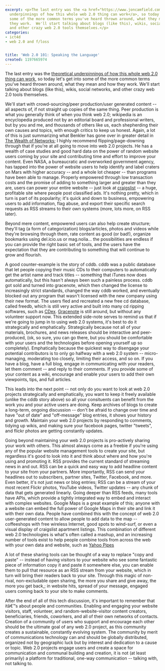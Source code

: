 ```yaml
---
excerpt: <p>The last entry was the <a href="https://www.joncamfield.com/blog/2007.12/the-power-of-open.html">theoretical
  underpinnings of how this whole web 2.0 thing can work</a>, so today let's get into
  some of the more common terms you've heard thrown around, what they mean and how
  they work.  We'll start talking about blogs (like this), wikis, social networks,
  and other crazy web 2.0 tools themselves.</p>
categories:
- ict4d
- web 2.0 and f/loss


title: 'Web 2.0 101: Speaking the Language'
created: 1197665974
---
```

<p>The last entry was the <a href="https://www.joncamfield.com/blog/2007.12/the-power-of-open.html">theoretical underpinnings of how this whole web 2.0 thing can work</a>, so today let's get into some of the more common terms you've heard thrown around, what they mean and how they work.  We'll start talking about blogs (like this), wikis, social networks, and other crazy web 2.0 tools themselves.</p>

<p>We'll start with crowd-sourcing/peer production/user generated content -- all aspects of, if not straight up copies of the same thing.  Peer production is what you generally think of when you think web 2.0; wikipedia is an encyclopedia produced not by an editorial board and professional writers, but by you and me, and thousands of others like us, each shepherding their own causes and topics, with enough critics to keep us honest.  Again, a lot of this is just summarizing what Benkler has gone over in greater detail in <a href="https://www.benkler.org/wealth_of_networks/index.php/Main_Page">The Wealth of Networks</a>; I highly recommend flipping/page-downing through that if you're at all going to move into web 2.0 projects.  He has a wealth of case studies and good hard data on the power of random website users coming by your site and contributing time and effort to improve your content.  Even NASA, a bureaucratic and overworked government agency, has tapped into the power of website users to help identify and label craters on Mars with higher accuracy -- and a whole lot cheaper -- than programs have been able to manage.  Properly empowered through low transaction costs and the promise of adding to something larger and greater than they are, users can power your entire website -- just look at <a href="https://www.craigslist.org/about/sites.html">craigslist</a> -- a huge, profitable site where people post classified ads.  It's nothing pretty, which in turn is part of its popularity; it's quick and down to business, empowering users to add information, flag abuse, and export their specific search requests as RSS streams to their own systems (more, lots more, on RSS later).</p>

<p>Beyond mere content, empowered users can also help create structure; they'll tag (a form of categorization) blogs/articles, photos and videos while they're browsing through them, rate content as good (or bad!), organize bookmarks using del.icio.us or mag.nolia... the possibilities are endless if you can provide the right basic set of tools, and the users have the expectation that they are contributing to something that will continue to grow and flourish.</p>

<p>A good counter-example is the story of cddb. cddb was a public database that let people copying their music CDs to their computers to automatically get the artist name and track titles -- something that iTunes now does automatically, but this hasn't always been such a painless process.  cddb got sold and turned into gracenote, which then changed the license to increasingly strict standards, changed the way cddb worked, and eventually blocked out any program that wasn't licensed with the new company using their new format.  The users fled and recreated a new free cd database, called freedb, which is still very active and built into many cd ripping softwares, such as <a href="https://cdexos.sourceforge.net/">CDex</a>.  <a href="https://www.wired.com/entertainment/music/commentary/listeningpost/2006/11/72105">Gracenote</a> is still around, but without any volunteer support now.  This extended side-note serves to remind us that if we're going to jump in to using web 2.0 systems, it's best to do it strategically and emphatically.  Strategically because not all of your materials, brochures, and news releases should be interactive and peer-produced, (ok, so sure, you can go there, but you should be comfortable with your users and the technologies before opening yourself up so completely).  Emphatically because the quickest way to disengage your potential contributors is to only go halfway with a web 2.0 system -- micro-managing, moderating too closely, limiting their access, and so on.  If you have a blog, have a full blog, engage in communicating with your readers, let them comment -- and reply to their comments. If you provide some of your content as a wiki, encourage and enable your users to add their own viewpoints, tips, and full articles.</p>

<p>This leads into the next point -- not only do you want to look at web 2.0 projects strategically and emphatically, you want to keep it freely available (unlike the cddb story above) so all your consituents can benefit from the work you and your active users are doing.  Keep archives of blogs to create a long-term, ongoing discussion -- don't be afraid to change over time and have "out of date" and "off-message" blog entries, it shows your history and growth.  Maintain your web 2.0 projects by responding to comments, tidying up wikis, and making sure your facebook pages, twitter "tweets", and flickr photos are getting constantly updates.</p>

<p>Going beyond maintaining your web 2.0 projects is pro-actively sharing your work with others.  This almost always come as a freebie if you're using any of the popular website management tools to create your site, but regardless it's good to look into it and think about where and how you're using and promoting it.  RSS provides the current standard of streaming news in and out.  RSS can be a quick and easy way to add headline content to your site from your partners.  More importantly, RSS can send your headlines out to subscribers, partner sites, Twitter, Facebook, and more.  Even better, it's not just news or blog entries; RSS can be a stream of your most recent Flickr photos, YouTube videos, Twitter updates -- any chunk of data that gets generated linearly.  Going deeper than RSS feeds, many tools have APIs, which provide a tightly integrated way to embed and interact with complex websites.  Google Maps is a great example of this; anyone with a website can embed the full power of Google Maps in their site and link it with their own data.  People have combined this with the concept of web 2.0 user-generated content to allow people to add data to the map -- coffeeshops with free wireless Internet, good spots to wind-surf, or even a visual display of craigslist apartment listings.  This combination of different web 2.0 technologies is what's often called a mashup, and an increasing number of tools exist to help people combine tools from across the web with your own data and website, such as <a href="https://pipes.yahoo.com/pipes/">Yahoo Pipes</a></p>

<p>A lot of these sharing tools can be thought of a way to replace "copy and paste" -- instead of having visitors to your website who see some fantastic piece of information copy it and paste it somewhere else, you can enable them to pull that resource as an RSS stream from your website, which in turn will bring their readers back to your site.  Through this magic of non-rival, non-excludable open sharing, the more you share and give away, the more you get back,; in website hits, spread of your message, engaged users coming back to your site to make comments.</p>

<p>After the end of all of this tech discussion, it's important to remember that itâ€™s about people and communities.  Enabling and engaging your website visitors, staff, volunteer, and random-website-visitor content creators, beneficiaries, friends, coworkers, and all of their own networks of contacts.  Creation of a community of users who support and encourage each other should be the ultimate goal of any web 2.0 project, as this community creates a sustainable, constantly evolving system.  The community by merit of communications technology can and should be globally distributed, organized not by geographic luck but by interest and dedication to a cause or topic.  Web 2.0 projects engage users and create a space for communication and communal building and creation, it is not (at least primarily) a platform for traditional, one-way communication -- talking with, not talking to.</p>
